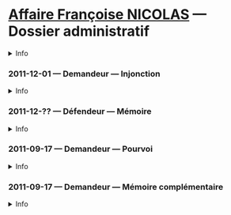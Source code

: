 # [Affaire Françoise NICOLAS](fn.md) — Dossier administratif

<details>
  <summary>Info</summary>
* Demandeur: Françoise NICOLAS
* Défendeur: MAE
* Objet: 
    1. Retrait du dossier administratif de document émis par
        - l'inspection, non signé, du [2009-08-05](drh.md#inspec)
        - [Hervé BESANCENOT](whoswho#besanc) [du 2008-10-10](drh#sit1)
        - [Hervé BESANCENOT](whoswho#besanc) du [2008-11-21](drh#sit2)
    2. Refus de communication de son dossier médical
</details>

### 2011-12-01 — Demandeur — Injonction
<details>
  <summary>Info</summary>

🚧 Le jour de la date

* Destinataire: MAE
* [piece](../pieces/identifiant/330f0a2a)
</details>

### 2011-12-?? — Défendeur — Mémoire
<details>
  <summary>Info</summary>

* [piece](../pieces/identifiant/1dae248)
</details>

### 2011-09-17 — Demandeur — Pourvoi
<details>
  <summary>Info</summary>

* piece 🚧
</details>

### 2011-09-17 — Demandeur — Mémoire complémentaire
<details>
  <summary>Info</summary>

* [piece](../pieces/identifiant/3a2e1c64)
</details>
